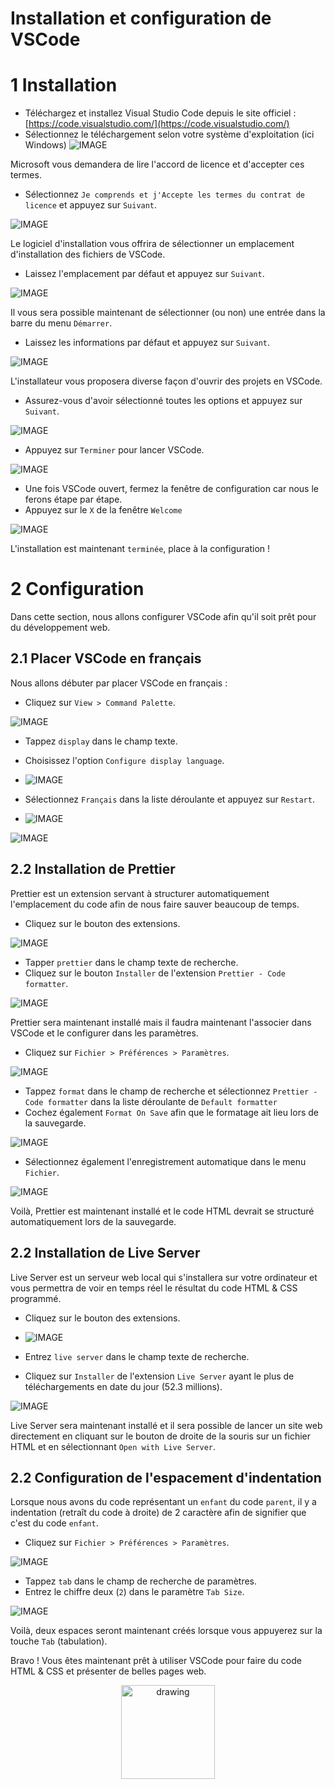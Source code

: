 # Installation et configuration de VSCode

# 1 Installation

- Téléchargez et installez Visual Studio Code depuis le site officiel : [https://code.visualstudio.com/](https://code.visualstudio.com/)
- Sélectionnez le téléchargement selon votre système d'exploitation (ici Windows)
  ![IMAGE](./images/1.png)

Microsoft vous demandera de lire l'accord de licence et d'accepter ces termes.

- Sélectionnez `Je comprends et j'Accepte les termes du contrat de licence` et appuyez sur `Suivant`.

![IMAGE](./images/2.png)

Le logiciel d'installation vous offrira de sélectionner un emplacement d'installation des fichiers de VSCode.

- Laissez l'emplacement par défaut et appuyez sur `Suivant`.

![IMAGE](./images/3.png)

Il vous sera possible maintenant de sélectionner (ou non) une entrée dans la barre du menu `Démarrer`.

- Laissez les informations par défaut et appuyez sur `Suivant`.

![IMAGE](./images/4.png)

L'installateur vous proposera diverse façon d'ouvrir des projets en VSCode.

- Assurez-vous d'avoir sélectionné toutes les options et appuyez sur `Suivant`.

![IMAGE](./images/5.png)

- Appuyez sur `Terminer` pour lancer VSCode.

![IMAGE](./images/6.png)

- Une fois VSCode ouvert, fermez la fenêtre de configuration car nous le ferons étape par étape.
- Appuyez sur le `X` de la fenêtre `Welcome`

![IMAGE](./images/7.png)

L'installation est maintenant `terminée`, place à la configuration !

# 2 Configuration

Dans cette section, nous allons configurer VSCode afin qu'il soit prêt pour du développement web.

## 2.1 Placer VSCode en français

Nous allons débuter par placer VSCode en français :

- Cliquez sur `View > Command Palette`.

![IMAGE](./images/8.png)

- Tappez `display` dans le champ texte.
- Choisissez l'option `Configure display language`.
- ![IMAGE](./images/9.png)

- Sélectionnez `Français` dans la liste déroulante et appuyez sur `Restart`.
- ![IMAGE](./images/10.png)

![IMAGE](./images/11.png)

## 2.2 Installation de Prettier

Prettier est un extension servant à structurer automatiquement l'emplacement du code afin de nous faire sauver beaucoup de temps.

- Cliquez sur le bouton des extensions.

![IMAGE](./images/12.png)

- Tapper `prettier` dans le champ texte de recherche.
- Cliquez sur le bouton `Installer` de l'extension `Prettier - Code formatter`.

![IMAGE](./images/13.png)

Prettier sera maintenant installé mais il faudra maintenant l'associer dans VSCode et le configurer dans les paramètres.

- Cliquez sur `Fichier > Préférences > Paramètres`.

![IMAGE](./images/14.png)

- Tappez `format` dans le champ de recherche et sélectionnez `Prettier - Code formatter` dans la liste déroulante de `Default formatter`
- Cochez également `Format On Save` afin que le formatage ait lieu lors de la sauvegarde.

![IMAGE](./images/15.png)

- Sélectionnez également l'enregistrement automatique dans le menu `Fichier`.

![IMAGE](./images/16.png)

Voilà, Prettier est maintenant installé et le code HTML devrait se structuré automatiquement lors de la sauvegarde.

## 2.2 Installation de Live Server

Live Server est un serveur web local qui s'installera sur votre ordinateur et vous permettra de voir en temps réel le résultat du code HTML & CSS programmé.

- Cliquez sur le bouton des extensions.
- ![IMAGE](./images/12.png)

- Entrez `live server` dans le champ texte de recherche.
- Cliquez sur `Installer` de l'extension `Live Server` ayant le plus de téléchargements en date du jour (52.3 millions).

![IMAGE](./images/17.png)

Live Server sera maintenant installé et il sera possible de lancer un site web directement en cliquant sur le bouton de droite de la souris sur un fichier HTML et en sélectionnant `Open with Live Server`.

## 2.2 Configuration de l'espacement d'indentation

Lorsque nous avons du code représentant un `enfant` du code `parent`, il y a indentation (retraît du code à droite) de 2 caractère afin de signifier que c'est du code `enfant`.

- Cliquez sur `Fichier > Préférences > Paramètres`.

![IMAGE](./images/14.png)

- Tappez `tab` dans le champ de recherche de paramètres.
- Entrez le chiffre deux (`2`) dans le paramètre `Tab Size`.

![IMAGE](./images/18.png)

Voilà, deux espaces seront maintenant créés lorsque vous appuyerez sur la touche `Tab` (tabulation).

Bravo ! Vous êtes maintenant prêt à utiliser VSCode pour faire du code HTML & CSS et présenter de belles pages web.

<p align="Center"><img src="./images/end.png" alt="drawing" width="150"/></p>
